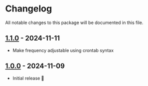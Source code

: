 # Changelog

All notable changes to this package will be documented in this file.

## [1.1.0] - 2024-11-11

- Make frequency adjustable using crontab syntax

## [1.0.0] - 2024-11-09

- Initial release 🎉

[1.1.0]: https://github.com/daun/laravel-uptime-ping/releases/tag/1.1.0
[1.0.0]: https://github.com/daun/laravel-uptime-ping/releases/tag/1.0.0
